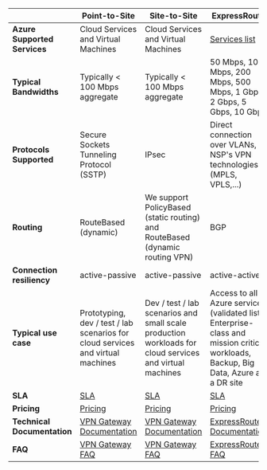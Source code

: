 |                              | **Point-to-Site**                                                                            | **Site-to-Site**                                                                                        | **ExpressRoute**                                                                                                                     |
|------------------------------|----------------------------------------------------------------------------------------------|---------------------------------------------------------------------------------------------------------|--------------------------------------------------------------------------------------------------------------------------------------|
| **Azure Supported Services** | Cloud Services and Virtual Machines                                                          | Cloud Services and Virtual Machines                                                                     | [Services list](/documentation/articles/expressroute-faqs/#supported-services)                                                       |
| **Typical Bandwidths**       | Typically < 100 Mbps aggregate                                                               | Typically < 100 Mbps aggregate                                                                          | 50 Mbps, 100 Mbps, 200 Mbps, 500 Mbps, 1 Gbps, 2 Gbps, 5 Gbps, 10 Gbps                                                               |
| **Protocols Supported**      | Secure Sockets Tunneling Protocol (SSTP)                                                     | IPsec                                                | Direct connection over VLANs, NSP's VPN technologies (MPLS, VPLS,...)                                                                                                    |
| **Routing**                  | RouteBased (dynamic)                                                                        | We support PolicyBased (static routing) and RouteBased (dynamic routing VPN)                 | BGP                                                                                                                                  |
| **Connection resiliency**    | active-passive                                                                               | active-passive                                                                                          | active-active                                                                                                                        |
| **Typical use case**         | Prototyping, dev / test / lab scenarios for cloud services and virtual machines              | Dev / test / lab scenarios and small scale production workloads for cloud services and virtual machines | Access to all Azure services (validated list), Enterprise-class and mission critical workloads, Backup, Big Data, Azure as a DR site |
| **SLA**                      | [SLA](/support/legal/sla/)                                        | [SLA](/support/legal/sla/)                                                   | [SLA](/support/legal/sla/)                                                                                |
| **Pricing**                  | [Pricing](/pricing/details/vpn-gateway/)                           | [Pricing](/pricing/details/vpn-gateway/)                                      | [Pricing](/pricing/details/expressroute/)                                                                   |
| **Technical Documentation**  | [VPN Gateway Documentation](/documentation/services/vpn-gateway/) | [VPN Gateway Documentation](/documentation/services/vpn-gateway/)            | [ExpressRoute Documentation](/documentation/services/expressroute/)                                        |
| **FAQ**                     | [VPN Gateway FAQ](/documentation/articles/vpn-gateway-vpn-faq/)                                                    | [VPN Gateway FAQ](/documentation/articles/vpn-gateway-vpn-faq/)                                                               | [ExpressRoute FAQ](/documentation/articles/expressroute-faqs/)                                                                             |
